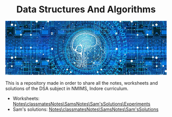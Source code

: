 <h1 align="center">Data Structures And Algorithms</h1>

![Banner](./images/banner.jpg)

This is a repository made in order to share all the notes, worksheets and solutions of the DSA subject in NMIMS, Indore curriculum.

- Worksheets: [Notes\classmatesNotes\SamsNotes\Sam'sSolutions\Experiments](https://github.com/MBATech-NMIMS-2021/DSA/tree/main/Notes/classmatesNotes/SamsNotes/Sam'sSolutions/Experiments)
- Sam's solutions: [Notes\classmatesNotes\SamsNotes\Sam'sSolutions](https://github.com/MBATech-NMIMS-2021/DSA/tree/main/Notes/classmatesNotes/SamsNotes/Sam'sSolutions)